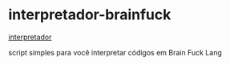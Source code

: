 # interpretador-brainfuck

[interpretador](bfi.js)

script simples para você interpretar códigos em Brain Fuck Lang
